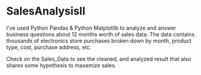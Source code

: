 # SalesAnalysisII
I've used Python Pandas & Python Matplotlib to analyze and answer business questions about 12 months worth of sales data.
The data contains thousands of electronics store purchases broken down by month, product type, cost, purchase address, etc.

Check on the Sales_Data to see the cleaned, and analyzed result that also shares some hypothesis to maxamize sales. 

